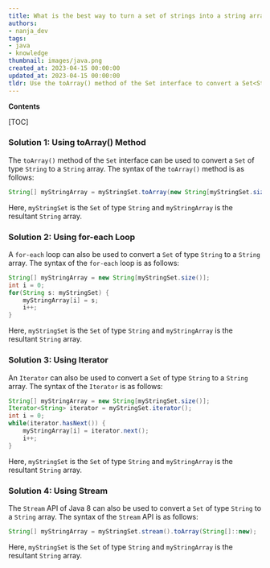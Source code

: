 ```yaml
---
title: What is the best way to turn a set of strings into a string array?
authors:
- nanja_dev
tags:
- java
- knowledge
thumbnail: images/java.png
created_at: 2023-04-15 00:00:00
updated_at: 2023-04-15 00:00:00
tldr: Use the toArray() method of the Set interface to convert a Set<String> to a String[].
---
```


**Contents**

[TOC]

### Solution 1: Using toArray() Method

The `toArray()` method of the `Set` interface can be used to convert a `Set` of type `String` to a `String` array. The syntax of the `toArray()` method is as follows:

```java
String[] myStringArray = myStringSet.toArray(new String[myStringSet.size()]);
```

Here, `myStringSet` is the `Set` of type `String` and `myStringArray` is the resultant `String` array.

### Solution 2: Using for-each Loop

A `for-each` loop can also be used to convert a `Set` of type `String` to a `String` array. The syntax of the `for-each` loop is as follows:

```java
String[] myStringArray = new String[myStringSet.size()];
int i = 0;
for(String s: myStringSet) {
    myStringArray[i] = s;
    i++;
}
```

Here, `myStringSet` is the `Set` of type `String` and `myStringArray` is the resultant `String` array.

### Solution 3: Using Iterator

An `Iterator` can also be used to convert a `Set` of type `String` to a `String` array. The syntax of the `Iterator` is as follows:

```java
String[] myStringArray = new String[myStringSet.size()];
Iterator<String> iterator = myStringSet.iterator();
int i = 0;
while(iterator.hasNext()) {
    myStringArray[i] = iterator.next();
    i++;
}
```

Here, `myStringSet` is the `Set` of type `String` and `myStringArray` is the resultant `String` array.

### Solution 4: Using Stream

The `Stream` API of Java 8 can also be used to convert a `Set` of type `String` to a `String` array. The syntax of the `Stream` API is as follows:

```java
String[] myStringArray = myStringSet.stream().toArray(String[]::new);
```

Here, `myStringSet` is the `Set` of type `String` and `myStringArray` is the resultant `String` array.
